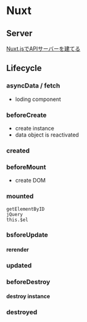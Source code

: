 
# Nuxt

## Server
[Nuxt.jsでAPIサーバーを建てる](https://qiita.com/frosted_bird/items/2fec151388ae8de39847)

## Lifecycle 

### asyncData / fetch
  
  - loding component

### beforeCreate

  - create instance
  - data object is reactivated

### created

### beforeMount

  - create DOM

### mounted

    getElementByID
    jQuery
    this.$el

### bsforeUpdate
  
  #### rerender

### updated

### beforeDestroy

  #### destroy instance

### destroyed 

